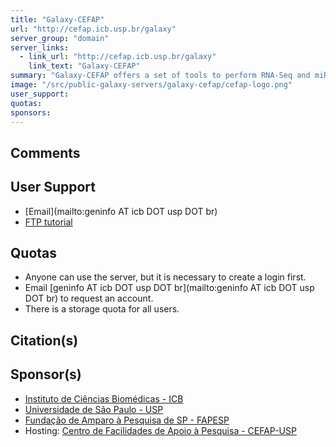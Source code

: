```yaml
---
title: "Galaxy-CEFAP"
url: "http://cefap.icb.usp.br/galaxy"
server_group: "domain"
server_links: 
  - link_url: "http://cefap.icb.usp.br/galaxy"
    link_text: "Galaxy-CEFAP"
summary: "Galaxy-CEFAP offers a set of tools to perform RNA-Seq and miRNA analysis. "
image: "/src/public-galaxy-servers/galaxy-cefap/cefap-logo.png"
user_support: 
quotas: 
sponsors: 
---
```


## Comments


## User Support

* [Email](mailto:geninfo AT icb DOT usp DOT br)
* [FTP tutorial](http://cefap.icb.usp.br/galaxy/etc/galaxy/web/welcome_upload_ftp.pdf)

## Quotas

* Anyone can use the server, but it is necessary to create a login first.
* Email [geninfo AT icb DOT usp DOT br](mailto:geninfo AT icb DOT usp DOT br) to request an account.
* There is a storage quota for all users.

## Citation(s)


## Sponsor(s)

* [Instituto de Ciências Biomédicas - ICB](http://www3.icb.usp.br/)
* [Universidade de São Paulo - USP](http://www5.usp.br/)
* [Fundação de Amparo à Pesquisa de SP - FAPESP](http://www.fapesp.br/)
* Hosting: [Centro de Facilidades de Apoio à Pesquisa - CEFAP-USP](http://cefap.icb.usp.br/)
